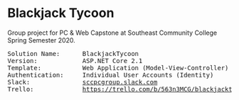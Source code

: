 # Blackjack Tycoon
Group project for PC &amp; Web Capstone at Southeast Community College Spring Semester 2020.
<pre>
Solution Name:      BlackjackTycoon
Version:            ASP.NET Core 2.1
Template:           Web Application (Model-View-Controller)
Authentication:     Individual User Accounts (Identity)
Slack:              <a href="sccpcgroup.slack.com" target="_blank">sccpcgroup.slack.com</a>
Trello:             <a href="https://trello.com/b/563n3MCG/blackjacktycoon" target="_blank">https://trello.com/b/563n3MCG/blackjacktycoon</a>
</pre>
